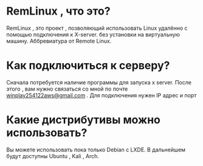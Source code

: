 # RemLinux , что это?
RemLinux , это проект , позволяющий использовать Linux удалённо 
с помощью подключения к X-server.
без установки на виртуальную машину.
Аббревиатура от Remote Linux.
# Как подключиться к серверу?
Сначала потребуется наличие программы для запуска x server.
После этого , вам нужно связаться со мной по почте winplay254122aws@gmail.com .
Для подключения нужен IP адрес и порт


# Какие дистрибутивы можно использовать?
Вы можете использовать пока только Debian с LXDE.
В дальнейшем будут доступны Ubuntu , Kali , Arch.
